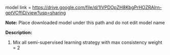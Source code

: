 model link = https://drive.google.com/file/d/1IVPDOpZH8KbgPrHOZRAIrn-gptVCffiD/view?usp=sharing

**Note:** Place downloaded model under this path and do not edit model name

**Description:** 
1. Mix all semi-supervised learning strategy with max consistency weight = 2
